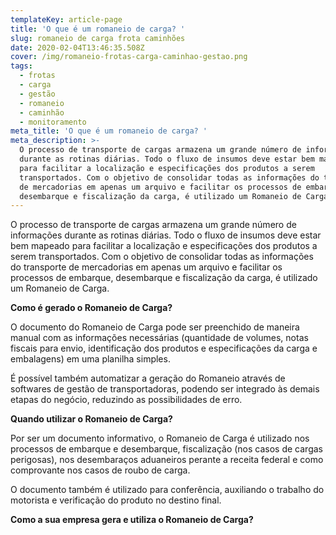 ```yaml
---
templateKey: article-page
title: 'O que é um romaneio de carga? '
slug: romaneio de carga frota caminhões
date: 2020-02-04T13:46:35.508Z
cover: /img/romaneio-frotas-carga-caminhao-gestao.png
tags:
  - frotas
  - carga
  - gestão
  - romaneio
  - caminhão
  - monitoramento
meta_title: 'O que é um romaneio de carga? '
meta_description: >-
  O processo de transporte de cargas armazena um grande número de informações
  durante as rotinas diárias. Todo o fluxo de insumos deve estar bem mapeado
  para facilitar a localização e especificações dos produtos a serem
  transportados. Com o objetivo de consolidar todas as informações do transporte
  de mercadorias em apenas um arquivo e facilitar os processos de embarque,
  desembarque e fiscalização da carga, é utilizado um Romaneio de Carga.
---
```

O processo de transporte de cargas armazena um grande número de informações durante as rotinas diárias. Todo o fluxo de insumos deve estar bem mapeado para facilitar a localização e especificações dos produtos a serem transportados. Com o objetivo de consolidar todas as informações do transporte de mercadorias em apenas um arquivo e facilitar os processos de embarque, desembarque e fiscalização da carga, é utilizado um Romaneio de Carga.



**Como é gerado o Romaneio de Carga?**

O documento do Romaneio de Carga pode ser preenchido de maneira manual com as informações necessárias (quantidade de volumes, notas fiscais para envio, identificação dos produtos e especificações da carga e embalagens) em uma planilha simples.

É possível também automatizar a geração do Romaneio através de softwares de gestão de transportadoras, podendo ser integrado às demais etapas do negócio, reduzindo as possibilidades de erro.



**Quando utilizar o Romaneio de Carga?**

Por ser um documento informativo, o Romaneio de Carga é utilizado nos processos de embarque e desembarque, fiscalização (nos casos de cargas perigosas), nos desembaraços aduaneiros perante a receita federal e como comprovante nos casos de roubo de carga.

O documento também é utilizado para conferência, auxiliando o trabalho do motorista e verificação do produto no destino final.

**Como a sua empresa gera e utiliza o Romaneio de Carga?**
